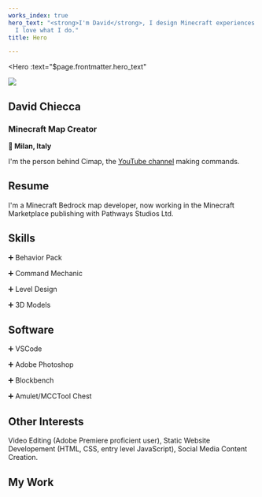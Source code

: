 ```yaml
---
works_index: true
hero_text: "<strong>I'm David</strong>, I design Minecraft experiences. But most importantly,
  I love what I do."
title: Hero

---
```

<Hero :text="$page.frontmatter.hero_text" 

![](/upload/img-100-round.jpg)

## David Chiecca

### Minecraft Map Creator

**📍 Milan, Italy**

I'm the person behind Cimap, the [YouTube channel](https://www.youtube.com/cimap) making commands.

## Resume

I'm a Minecraft Bedrock map developer, now working in the Minecraft Marketplace publishing with Pathways Studios Ltd.

## Skills

➕ Behavior Pack

➕ Command Mechanic

➕ Level Design

➕ 3D Models

## Software

➕ VSCode

➕ Adobe Photoshop

➕ Blockbench

➕ Amulet/MCCTool Chest

## Other Interests

Video Editing (Adobe Premiere proficient user), Static Website Developement (HTML, CSS, entry level JavaScript), Social Media Content Creation.

## My Work

<WorksList />